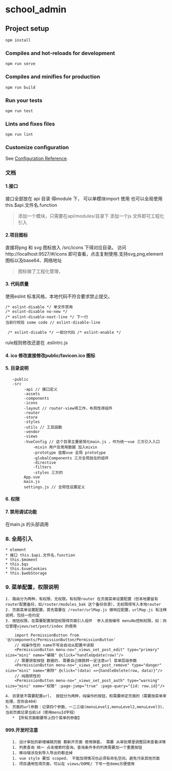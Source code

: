 # school_admin

## Project setup
```
npm install
```

### Compiles and hot-reloads for development
```
npm run serve
```

### Compiles and minifies for production
```
npm run build
```

### Run your tests
```
npm run test
```

### Lints and fixes files
```
npm run lint
```

### Customize configuration
See [Configuration Reference](https://cli.vuejs.org/config/).


### 文档
#### 1.接口
接口全部放在 api 目录 得module 下， 可以单模块import 使用 也可以全局使用 this.$api.文件名.function
>添加一个模块，只需要在api/modules/目录下 添加一个js 文件即可工程化引入

#### 2.项目图标
直接将png 和 svg 图标放入 /src/icons 下得对应目录。 访问http://localhost:9527/#/icons 即可查看，点击复制使用.支持svg,png,element图标以及base64、网络地址
>图标做了工程化管理，

#### 3. 代码质量
使用eslint 标准风格，本地代码不符合要求禁止提交。
```
/* eslint-disable */ 单文件禁用
/* eslint-disable no-new */ 
/* eslint-disable-next-line */ 下一行
当前行校验 some code // eslint-disable-line

 /* eslint-disable */ 一部分代码 /* eslint-enable */
```
rule规则修改还是在 .eslintrc.js

#### 4. ico 修改直接修改public/favicon.ico 图标

#### 5. 目录说明
```
   -public
   -src
        -api // 接口定义
        -assets
        -components
        -icons
        -layout // router-view得工作，布局性得组件
        -router
        -store
        -styles
        -utils // 工具函数
        -vendor
        -views
        -VueConfig // 这个目录主要是简化main.js ，作为统一vue 三方引入入口
            -mixin 用户及常用数据 加入mixin
            -prototype 挂载vue 全局 prototype
            -globalComponents 三方全局挂在的组件
            -directive
            -filters
            -styles 三方的
        App.vue
        main.js
        settings.js // 全局性设置定义
``` 
#### 6. 权限


#### 7. 禁用调试功能
在main.js 的头部调用

### 8. 全局引入
    * element
    * 接口 this.$api.文件名.function
    * this.$moment
    * this.$qs
    * this.$vueCookies
    * this.$webStorage
    
### 9. 菜单配置，权限说明
    1. 路由分为两种，有权限、无权限。有权限router 在页面菜单设置配置（但本地要留有router配置备份，如/router/modules_bak 这个备份目录），无权限得写入本地router
    2. 页面菜单设置配置，首先需要在 /router/urlMap.js 做响应配置，urlMap.js 有注释说明，包括一些约定
    3. 按钮权限，在需要配置按钮权限得页面引入组件  参入该按编号 menuNo控制权限，如：岗位管理views/set/post/index 的使用
        ```
        import PermissionButton from '@/components/PermissionButton/PermissionButton'
        // 纯操作性的 name不写会自动从配置中读取
        <PermissionButton menu-no="_views_set_post_edit" type="primary" size="mini" name="编辑" @click="handleUpdate(row)"/>
        // 需要获取按钮 数据的. 需要自己做跳转一定注意url 菜单层级参数
        <PermissionButton menu-no="_views_set_post_remove" type="danger" size="mini" name="删除" @click="(data) =>{handleDelete(row, data)}"/>
        // 纯跳转性的
        <PermissionButton menu-no="_views_set_post_auth" type="warning" size="mini" name="权限" :page-jump="true" :page-query="{id: row.id}"/>
        ```
    4. 目录是不需要配置url， 按钮分为两种，纯操作的按钮，和需要绑定页面的（需要按菜单来处理，否则会404）
    5. 页面的url参数：记录四个参数，一二三级(menuLevel1,menuLevel2,menuLevel3)，当前页面记录当前id（使用menuId字段）
       * 【所有页面都要带上四个菜单的参数】
#### 999.开发时注意
       1. 设计审批的新增编辑页面 都新开页面 使用弹窗， 需要 从审批哪里调整回来查看详情
       1. 列表查询 统一 点击搜索时查询，查询条件多的列表需要加一个重置按钮
       1. 移动端涉及到导入导出的都去掉
       1. vue style 要加 scoped， 不能加得情况也必须有命名空间。避免污染其他页面
       1. 项目通用性得页面，可以在 views/DOME/ 下写一些demo方便使用
